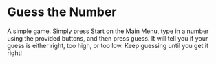 # Guess the Number

A simple game. Simply press Start on the Main Menu, type in a number using the provided buttons, and then press guess. It will tell you if your guess is either right, too high, or too low. Keep guessing until you get it right!
